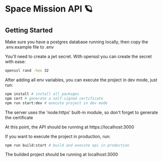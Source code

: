 # Space Mission API :ringed_planet:

## Getting Started

Make sure you have a postgres database running locally, then copy the .env.example file to .env

You'll need to create a jwt secret. With openssl you can create the secret with ease:

```bash
openssl rand -hex 32
```

After adding all env variables, you can execute the project in dev mode, just run:

```bash
npm install # install all packages
npm cert # generate a self-signed certificate
npm run start:dev # execute project in dev mode
```

The server uses the 'node:https' built-in module, so don't forget to generate the certificate

At this point, the API should be running at https://localhost:3000

If you want to execute the project in production, run:

```bash
npm run build:start # build and execute api in production
```

The builded project should be running at localhost:3000
